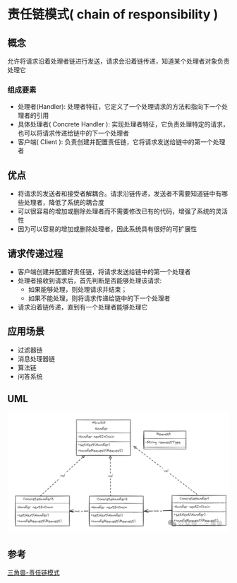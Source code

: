 # 责任链模式( chain of responsibility )

## 概念

允许将请求沿着处理者链进行发送，请求会沿着链传递，知道某个处理者对象负责处理它

### 组成要素

- 处理者(Handler): 处理者特征，它定义了一个处理请求的方法和指向下一个处理者的引用
- 具体处理者( Concrete Handler ): 实现处理者特征，它负责处理特定的请求，也可以将请求传递给链中的下一个处理者
- 客户端( Client ): 负责创建并配置责任链，它将请求发送给链中的第一个处理者

## 优点

- 将请求的发送者和接受者解耦合。请求沿链传递，发送者不需要知道链中有哪些处理者，降低了系统的耦合度
- 可以很容易的增加或删除处理者而不需要修改已有的代码，增强了系统的灵活性
- 因为可以容易的增加或删除处理者，因此系统具有很好的可扩展性

## 请求传递过程

- 客户端创建并配置好责任链，将请求发送给链中的第一个处理者
- 处理者接收到请求后，首先判断是否能够处理该请求:
  - 如果能够处理，则处理请求并结束；
  - 如果不能处理，则将请求传递给链中的下一个处理者
- 请求沿着链传递，直到有一个处理者能够处理它

## 应用场景

- 过滤器链
- 消息处理器链
- 算法链
- 问答系统

## UML

![Alt text](image.png)

## 参考

[三角兽-责任链模式](https://mp.weixin.qq.com/s?__biz=Mzg5MDE5NDc4MQ==&mid=2247484528&idx=1&sn=5b8f9120b4f4a36b0f794b9cdb9b5ab5&chksm=cfe11a42f8969354fec1705c8e87d5abd22023928026e29688f088feb81daf373b849c42c9ed&scene=21#wechat_redirect)
